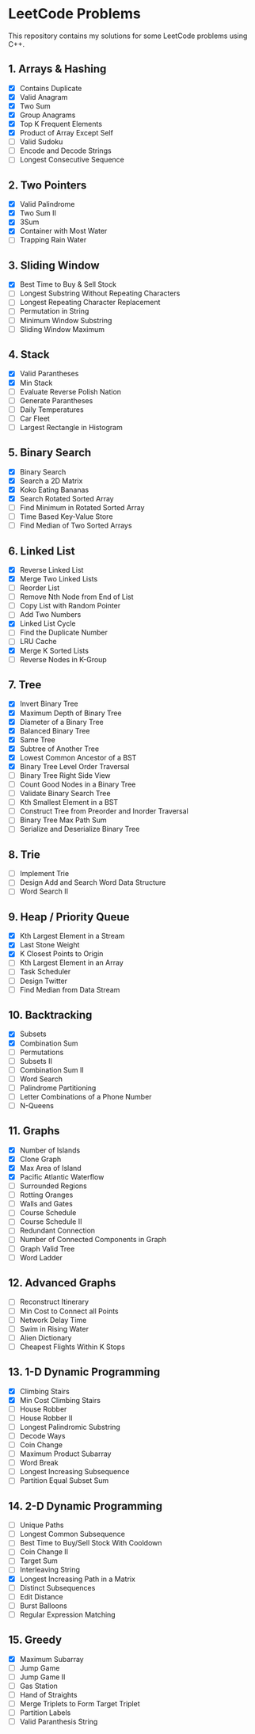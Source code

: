 # LeetCode Problems

This repository contains my solutions for some LeetCode problems using C++.

## 1. Arrays & Hashing 
- [x] Contains Duplicate
- [x] Valid Anagram
- [x] Two Sum
- [x] Group Anagrams
- [x] Top K Frequent Elements
- [x] Product of Array Except Self
- [ ] Valid Sudoku
- [ ] Encode and Decode Strings
- [ ] Longest Consecutive Sequence

## 2. Two Pointers
- [x] Valid Palindrome
- [x] Two Sum II
- [x] 3Sum
- [x] Container with Most Water
- [ ] Trapping Rain Water

## 3. Sliding Window
- [x] Best Time to Buy & Sell Stock
- [ ] Longest Substring Without Repeating Characters
- [ ] Longest Repeating Character Replacement
- [ ] Permutation in String
- [ ] Minimum Window Substring
- [ ] Sliding Window Maximum

## 4. Stack
- [x] Valid Parantheses
- [x] Min Stack
- [ ] Evaluate Reverse Polish Nation
- [ ] Generate Parantheses
- [ ] Daily Temperatures
- [ ] Car Fleet
- [ ] Largest Rectangle in Histogram

## 5. Binary Search
- [x] Binary Search
- [x] Search a 2D Matrix
- [x] Koko Eating Bananas
- [x] Search Rotated Sorted Array
- [ ] Find Minimum in Rotated Sorted Array
- [ ] Time Based Key-Value Store
- [ ] Find Median of Two Sorted Arrays

## 6. Linked List
- [x] Reverse Linked List
- [x] Merge Two Linked Lists
- [ ] Reorder List
- [ ] Remove Nth Node from End of List
- [ ] Copy List with Random Pointer
- [ ] Add Two Numbers
- [x] Linked List Cycle
- [ ] Find the Duplicate Number
- [ ] LRU Cache
- [x] Merge K Sorted Lists
- [ ] Reverse Nodes in K-Group

## 7. Tree
- [x] Invert Binary Tree
- [x] Maximum Depth of Binary Tree
- [x] Diameter of a Binary Tree
- [x] Balanced Binary Tree
- [x] Same Tree
- [x] Subtree of Another Tree
- [x] Lowest Common Ancestor of a BST
- [x] Binary Tree Level Order Traversal
- [ ] Binary Tree Right Side View
- [ ] Count Good Nodes in a Binary Tree
- [ ] Validate Binary Search Tree
- [ ] Kth Smallest Element in a BST
- [ ] Construct Tree from Preorder and Inorder Traversal
- [ ] Binary Tree Max Path Sum
- [ ] Serialize and Deserialize Binary Tree

## 8. Trie
- [ ] Implement Trie
- [ ] Design Add and Search Word Data Structure
- [ ] Word Search II

## 9. Heap / Priority Queue
- [x] Kth Largest Element in a Stream
- [x] Last Stone Weight
- [x] K Closest Points to Origin
- [ ] Kth Largest Element in an Array
- [ ] Task Scheduler
- [ ] Design Twitter
- [ ] Find Median from Data Stream

## 10. Backtracking
- [x] Subsets
- [x] Combination Sum
- [ ] Permutations
- [ ] Subsets II
- [ ] Combination Sum II
- [ ] Word Search
- [ ] Palindrome Partitioning
- [ ] Letter Combinations of a Phone Number
- [ ] N-Queens

## 11. Graphs
- [x] Number of Islands
- [x] Clone Graph
- [x] Max Area of Island
- [x] Pacific Atlantic Waterflow
- [ ] Surrounded Regions
- [ ] Rotting Oranges
- [ ] Walls and Gates
- [ ] Course Schedule
- [ ] Course Schedule II
- [ ] Redundant Connection
- [ ] Number of Connected Components in Graph
- [ ] Graph Valid Tree
- [ ] Word Ladder

## 12. Advanced Graphs
- [ ] Reconstruct Itinerary
- [ ] Min Cost to Connect all Points
- [ ] Network Delay Time
- [ ] Swim in Rising Water
- [ ] Alien Dictionary
- [ ] Cheapest Flights Within K Stops

## 13. 1-D Dynamic Programming
- [x] Climbing Stairs
- [x] Min Cost Climbing Stairs
- [ ] House Robber
- [ ] House Robber II
- [ ] Longest Palindromic Substring
- [ ] Decode Ways
- [ ] Coin Change
- [ ] Maximum Product Subarray
- [ ] Word Break
- [ ] Longest Increasing Subsequence
- [ ] Partition Equal Subset Sum

## 14. 2-D Dynamic Programming
- [ ] Unique Paths
- [ ] Longest Common Subsequence
- [ ] Best Time to Buy/Sell Stock With Cooldown
- [ ] Coin Change II
- [ ] Target Sum
- [ ] Interleaving String
- [x] Longest Increasing Path in a Matrix
- [ ] Distinct Subsequences
- [ ] Edit Distance
- [ ] Burst Balloons
- [ ] Regular Expression Matching

## 15. Greedy
- [x] Maximum Subarray
- [ ] Jump Game
- [ ] Jump Game II
- [ ] Gas Station
- [ ] Hand of Straights
- [ ] Merge Triplets to Form Target Triplet
- [ ] Partition Labels
- [ ] Valid Paranthesis String
